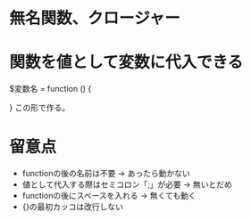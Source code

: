 # 無名関数、クロージャー
# 関数を値として変数に代入できる
$変数名 = function () {  

}
この形で作る。

# 留意点
 - functionの後の名前は不要 → あったら動かない
 - 値として代入する際はセミコロン「;」が必要 → 無いとだめ
 - functionの後にスペースを入れる → 無くても動く
 - {}の最初カッコは改行しない